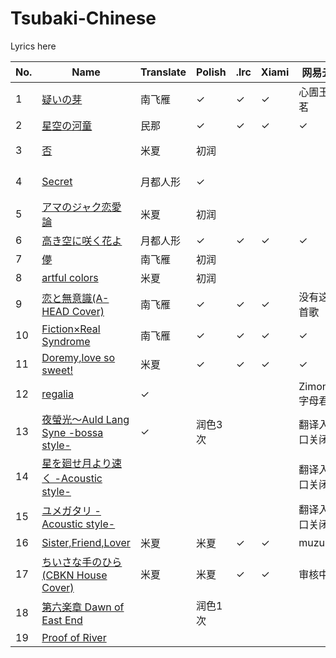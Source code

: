 # Tsubaki-Chinese
Lyrics here

|No.|Name|Translate|Polish|.lrc|Xiami|网易云|PostScript|
|-|-|-|-|-|-|-|-|
|1|<a href="https://www.xiami.com/song/xNfNISa5834?spm=a1z1s.3521865.23309997.1.nApNnD">疑いの芽</a>|南飞雁|✓|✓|✓|心圊玉茗||
|2|<a href="https://www.xiami.com/song/mQB8ys830d1?spm=a1z1s.3521865.23309997.1.V72iqd">星空の河童</a>|民那|✓|✓|✓|✓||
|3|<a href="https://www.xiami.com/song/xNfNIWc8e3d?spm=a1z1s.6659513.0.0.husPBk">否</a>|米夏|初润||||虾米没有lrc||
|4|<a href="https://www.xiami.com/song/mSuOUu85cea?spm=a1z1s.6659513.0.0.18QF4k">Secret</a>|月都人形|✓||||虾米没有lrc|
|5|<a href="https://www.xiami.com/song/mSuOUx79ce4?spm=a1z1s.6659513.0.0.HfCj9t">アマのジャク恋愛論</a>|米夏|初润||||虾米没有lrc|
|6|<a href="https://www.xiami.com/song/JAVfOj1f59f?spm=a1z1s.6659513.0.0.KePann">高き空に咲く花よ</a>|月都人形|✓|✓|✓|✓||
|7|<a href="https://www.xiami.com/song/mQU1kE73a91?spm=a1z1s.3521865.23309997.1.5a2huc">儚</a>|南飞雁|初润|||||
|8|<a href="https://www.xiami.com/song/mQ98156756e?spm=a1z1s.3521865.23309997.21.0DIqLC">artful colors</a>|米夏|初润|||||
|9|<a href="https://www.xiami.com/song/xLA842b6740?spm=a1z1s.3521865.23309997.1.p8xnJD">恋と無意識(A-HEAD Cover)</a>|南飞雁|✓|✓|✓|没有这首歌||
|10|<a href="https://www.xiami.com/song/xN01Jvccccc?spm=a1z1s.3521865.23309997.1.8O5pP8">Fiction×Real Syndrome</a>|南飞雁|✓|✓|✓|✓||
|11|<a href="https://www.xiami.com/song/xNfNJac8ef8?spm=a1z1s.3521865.23309997.1.YUSzDe">Doremy,love so sweet!</a>|米夏|✓|✓|✓|✓||
|12|<a href="https://www.xiami.com/song/JCBLwb223b5?spm=a1z1s.6659513.0.0.0YEmzF">regalia</a>|✓||||Zimon字母君|撞了|
|13|<a href="https://www.xiami.com/song/xLzilba1f16?spm=a1z1s.6659513.0.0.bvj5cg">夜螢光～Auld Lang Syne -bossa style-</a>|✓|润色3次|||翻译入口关闭||
|14|<a href="https://www.xiami.com/song/mQEjw27c048?spm=a1z1s.6659513.0.0.Efdt1S">星を廻せ月より速く -Acoustic style-</a>|||||翻译入口关闭||
|15|<a href="https://www.xiami.com/song/bf01d1x2d336?spm=a1z1s.6659513.0.0.E1rZuk">ユメガタリ -Acoustic style-</a>|||||翻译入口关闭||
|16|<a href="https://www.xiami.com/song/U7Jk4d2bc7b?spm=a1z1s.3521865.23309997.13.3ZNFxd">Sister,Friend,Lover</a>|米夏|米夏|✓|✓|muzukil||
|17|<a href="https://www.xiami.com/song/xLxKYC15cf9?spm=a1z1s.3521865.23309997.1.TGEDmV">ちいさな手のひら (CBKN House Cover)</a>|米夏|米夏|✓|✓|审核中||
|18|<a href="https://www.xiami.com/song/mQ87gS4ce4e?spm=a1z1s.3521865.23309997.1.EsGqFB">第六楽章 Dawn of East End</a>||润色1次|||||
|19|<a href="https://www.xiami.com/song/8FZLpGf359c?spm=a1z1s.3521865.23309997.1.v2fGbO">Proof of River</a>|||||||
